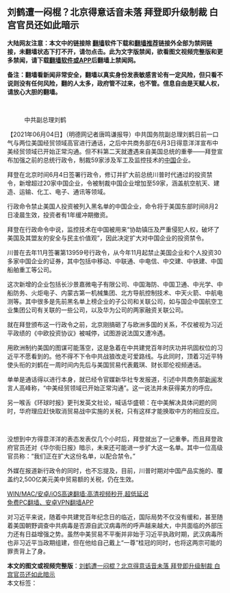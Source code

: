  <h2>刘鹤遭一闷棍？北京得意话音未落 拜登即升级制裁 白宫官员还如此暗示</h2> <p class="notice"><b>大陆网友注意：本文中的链接除 <a href="https://github.com/bannedbook/fanqiang" >翻墙</a>软件下载和<a href="https://github.com/killgcd/justmysocks/blob/master/README.md">翻墙推荐</a>链接外全部为禁网链接，未翻墙状态下打不开，请勿点击。此为文字版禁闻，欲看图文视频完整版和更多禁闻，请下载<a href="https://github.com/bannedbook/fanqiang">翻墙软件或APP</a>后翻墙上禁闻网。</p><p>备注：翻墙看新闻非常安全，翻墙以真实身份发表敏感言论有一定风险，但只看不说则没有任何风险，翻的人太多，政府管不过来，也不管。信息自由是天赋人权，请放心大胆的翻墙。</b></p>  <div class="entry"> <br /> <figure><a href="https://i2.wp.com/upload-images-bucket-v64rleca837do.s3.eu-west-1.amazonaws.com/wp-content/uploads/2021/05/19230607/Screen-Shot-2021-05-19-at-19.05.36.png?fit=1048%2C852&#038;ssl=1" data-caption="中共副总理刘鹤"></a><figcaption class="wp-caption-text">中共副总理刘鹤</figcaption></figure> <p>【2021年06月04日】（明德网记者唐鸣谦报导）中共国务院副总理刘鹤日前一口气与两位美国经贸领域高官进行通话，之后中共商务部在6月3日得意洋洋宣布中美经贸领域已开始正常沟通。但不料第二天就遭遇来自美国总统的重拳——拜登宣布加强之前的总统行政令，制裁59家涉及军工及监控技术的<span class='wp_keywordlink_affiliate'><a href="https://www.bannedbook.org/" title="中国" target="_blank">中国</a></span>企业。</p> <p>拜登在北京时间6月4日签署行政令，修订并扩大前总统川普时代通过的投资禁令，新增超过20家中国企业，令被制裁中国企业增加至59家，涵盖航空航天、建造、运输、化工、电子、通讯等领域。</p> <p>行政命令禁止美国人投资被列入黑名单的中国企业，命令将于美国东部时间8月2日凌晨生效，投资者有1年缓冲期撤资。</p> <p>拜登在行政命令中说，监控技术在中国被用来“协助镇压及严重侵犯人权，破坏了美国及其盟友的安全与民主价值观”，因此决定扩大对中国企业的投资禁令。</p>  <p>川普在去年11月签署第13959号行政令，从今年11月起禁止美国企业和个人投资30多家中国企业的证券，其中包括中移动、中联通、中电信、中交建、中铁建、中国船舶重工等公司。</p> <p>这次新增的企业包括长沙景嘉微电子有限公司、中国海防、中国卫通、中光学、中船防务、火炬电子、内蒙古第一机械集团、北方导航控制技术、中天火箭、中航电测等。其中很多是先前黑名单上榜企业的子公司和关联公司，如与国企中国航空工业集团公司有关联的一些公司，以及华为公司的两家融资关联公司。</p> <p>就在拜登颁布这一行政令之前，北京刚搞砸了与欧洲多国的关系，不仅被视为习近平政绩的《中欧投资协议》被喊停，试图游说法国又遭冷遇。</p> <p>用欧洲制约美国的图谋可能落空，这是急着在中共建党百年时庆功并巩固权位的习近平不愿看到的。他不得不下令中共战狼改走可爱路线。与此同时，顶着习近平特使头衔的刘鹤在一周时间内先后与美国贸易代表戴琪、财长耶伦视频通话。</p>  <p>单单是通话得以进行本身，就已经令官媒新华社专发报道，引述中共商务部<span class='wp_keywordlink_affiliate'><a href="https://www.bannedbook.org/" title="新闻">新闻</a></span>发言人高峰称，“中美经贸领域已开始正常沟通”。这一说法并未获得美方的呼应。</p> <p></p> <p>另一喉舌《环球时报》更刊发英文社论，喊话华盛顿：在中美解决具体问题的同时，华府理应赶快取消贸易战中实施的关税，只有这样才能换取中方的相应反应。</p> <p></p>  <p>&nbsp;</p> <p>没想到中方得意洋洋的表态发表仅几个小时后，拜登就出了一记重拳。而且拜登政府官员还对《华尔街日报》暗示，未来还可能进一步扩大这一名单。其中一位高级官员称：“我们正在扩大这份名单，以配合禁令。”</p> <p>外媒在报道新行政令的同时，也不忘提及，目前，川普时期对中国产品实施的、覆盖约2,500亿美元美中贸易额的关税，仍在生效。</p> <p class="texttj"> <a href="https://github.com/bannedbook/fanqiang/wiki/V2ray%E6%9C%BA%E5%9C%BA" target="_blank">WIN/MAC/安卓/iOS高速翻墙:高清视频秒开,超低延迟</a><br/> <a href="https://github.com/bannedbook/fanqiang/wiki/%E7%A6%81%E9%97%BB%E7%BD%91%E5%AE%89%E5%8D%93%E7%BF%BB%E5%A2%99%E6%96%B0%E9%97%BBAPP" target="_blank">免费PC翻墙、安卓VPN翻墙APP</a></p> <p>对习近平来说，随着中共建党百年纪念日的临近，国际局势不仅没有缓和，甚至随着美国朝野调查中共病毒是否源自武汉病毒所的呼声越来越大，中共面临的外部压力还有日益增强之势。虽然中美贸易不平衡并非始于习近平执政时期，武汉病毒所也非习近平当政期组建，但在他给自己戴上“一尊”桂冠的同时，也将这两宗可能的罪责背上了身。</p><a name='sharetosocial'></a>       <div><b>本文的图文或视频完整版</b>：<a href='https://www.bannedbook.org/bnews/comments/20210604/1559955.html'>刘鹤遭一闷棍？北京得意话音未落 拜登即升级制裁 白宫官员还如此暗示</a></div>  </div><!--END ENTRY--> <div class="postfooter"> <div>本文标签：</div>  </div><!--END POSTFOOTER--> 
